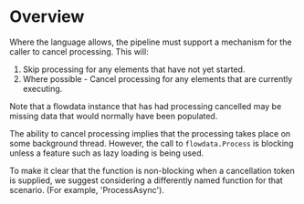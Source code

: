 # Overview

Where the language allows, the pipeline must support a mechanism for the 
caller to cancel processing. This will:
1. Skip processing for any elements that have not yet started.
2. Where possible - Cancel processing for any elements that are currently executing.

Note that a flowdata instance that has had processing cancelled may be 
missing data that would normally have been populated. 

The ability to cancel processing implies that the processing takes place 
on some background thread. However, the call to `flowdata.Process` is blocking
unless a feature such as lazy loading is being used.

To make it clear that the function is non-blocking when a cancellation token
is supplied, we suggest considering a differently named function for that scenario.
(For example, 'ProcessAsync').


